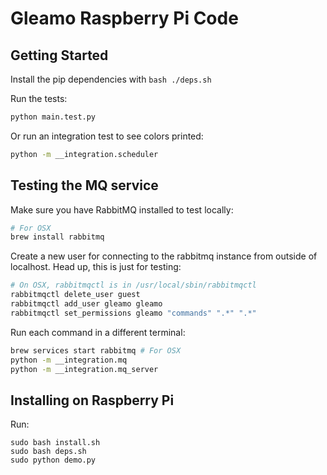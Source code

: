 # Gleamo Raspberry Pi Code

## Getting Started

Install the pip dependencies with `bash ./deps.sh`

Run the tests:

```sh
python main.test.py
```

Or run an integration test to see colors printed:

```sh
python -m __integration.scheduler
```

## Testing the MQ service

Make sure you have RabbitMQ installed to test locally:

```sh
# For OSX
brew install rabbitmq
```

Create a new user for connecting to the rabbitmq instance from outside of localhost. Head up, this is just for testing:

```sh
# On OSX, rabbitmqctl is in /usr/local/sbin/rabbitmqctl
rabbitmqctl delete_user guest
rabbitmqctl add_user gleamo gleamo
rabbitmqctl set_permissions gleamo "commands" ".*" ".*"
```

Run each command in a different terminal:

```sh
brew services start rabbitmq # For OSX
python -m __integration.mq
python -m __integration.mq_server
```

## Installing on Raspberry Pi

Run:

```
sudo bash install.sh
sudo bash deps.sh
sudo python demo.py
```
